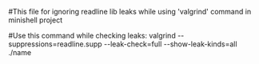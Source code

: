 #This file for ignoring readline lib leaks while using 'valgrind' command in minishell project

#Use this command while checking leaks: valgrind --suppressions=readline.supp --leak-check=full --show-leak-kinds=all ./name


